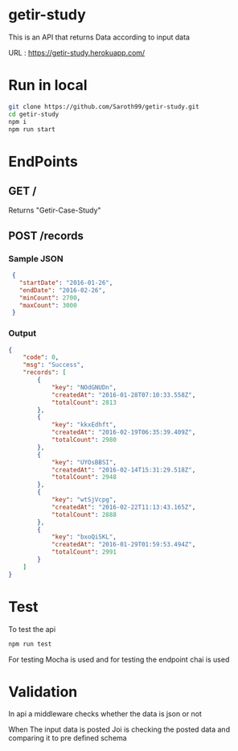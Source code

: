 # getir-study
This is an API that returns Data according to input data

URL : https://getir-study.herokuapp.com/

# Run in local
```bash
git clone https://github.com/Saroth99/getir-study.git
cd getir-study
npm i
npm run start
```
# EndPoints

## GET /

Returns "Getir-Case-Study"

## POST /records 

### Sample JSON
```json
 {
   "startDate": "2016-01-26",
   "endDate": "2016-02-26",
   "minCount": 2700,
   "maxCount": 3000
 }
```

### Output

```json
{
    "code": 0,
    "msg": "Success",
    "records": [
        {
            "key": "NOdGNUDn",
            "createdAt": "2016-01-28T07:10:33.558Z",
            "totalCount": 2813
        },
        {
            "key": "kkxEdhft",
            "createdAt": "2016-02-19T06:35:39.409Z",
            "totalCount": 2980
        },
        {
            "key": "UYOsBBSI",
            "createdAt": "2016-02-14T15:31:29.518Z",
            "totalCount": 2948
        },
        {
            "key": "wtSjVcpg",
            "createdAt": "2016-02-22T11:13:43.165Z",
            "totalCount": 2888
        },
        {
            "key": "bxoQiSKL",
            "createdAt": "2016-01-29T01:59:53.494Z",
            "totalCount": 2991
        }
    ]
}
```
# Test
To test the api
```bash
npm run test
```
For testing Mocha is used and for testing the endpoint chai is used

# Validation

In api a middleware checks whether the data is json or not

When The input data is posted Joi is checking the posted data and comparing it to pre defined schema


